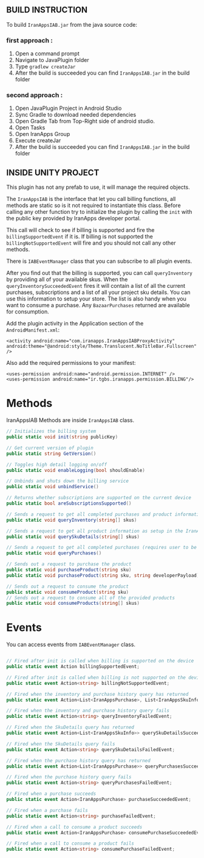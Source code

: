 ## BUILD INSTRUCTION

To build `IranAppsIAB.jar` from the java source code:

### first approach :

1. Open a command prompt
2. Navigate to JavaPlugin folder
3. Type `gradlew createJar`
4. After the build is succeeded you can find `IranAppsIAB.jar` in the build folder

### second approach :

1. Open JavaPlugin Project in Android Studio
2. Sync Gradle to download needed dependencies
3. Open Gradle Tab from Top-Right side of android studio.
4. Open Tasks
5. Open IranApps Group
6. Execute createJar
7. After the build is succeeded you can find `IranAppsIAB.jar` in the build folder

## INSIDE UNITY PROJECT

This plugin has not any prefab to use, it will manage the required objects.

The `IranAppsIAB` is the interface that let you call billing functions, all methods are static so is it not required to instantiate this class. Before calling any other function try to initialize the plugin by calling the `init` with the public key provided by IranApps developer portal.

This call will check to see if billing is supported and fire the `billingSupportedEvent` if it is. If billing is not supported the `billingNotSupportedEvent` will fire and you should not call any other methods.

There is `IABEventManager` class that you can subscribe to all plugin events.

After you find out that the billing is supported, you can call `queryInventory` by providing all of your available skus. When the `queryInventorySucceededEvent` fires it will contain a list of all the current purchases, subscriptions and a list of all your project sku details. You can use this information to setup your store. The list is also handy when you want to consume a purchase. Any `BazaarPurchases` returned are available for consumption.

Add the plugin activity in the Application section of the `AndroidManifest.xml`:

    <activity android:name="com.iranapps.IranAppsIABProxyActivity" android:theme="@android:style/Theme.Translucent.NoTitleBar.Fullscreen" />

Also add the required permissions to your manifest:

    <uses-permission android:name="android.permission.INTERNET" />
    <uses-permission android:name="ir.tgbs.iranapps.permission.BILLING"/>

# Methods

IranAppsIAB
Methods are inside `IranAppsIAB` class.

```csharp
// Initializes the billing system
public static void init(string publicKey)

// Get current version of plugin
public static string GetVersion()

// Toggles high detail logging on/off
public static void enableLogging(bool shouldEnable)

// Unbinds and shuts down the billing service
public static void unbindService()

// Returns whether subscriptions are supported on the current device
public static bool areSubscriptionsSupported()

// Sends a request to get all completed purchases and product information as setup in the IranApps dashboard about the provided skus (requires user to be logged in otherwise you will get error)
public static void queryInventory(string[] skus)

// Sends a request to get all product information as setup in the IranApps portal about the provided skus (do not required user to be loggedin)
public static void querySkuDetails(string[] skus)

// Sends a request to get all completed purchases (requires user to be logged in otherwise you will get error)
public static void queryPurchases()

// Sends out a request to purchase the product
public static void purchaseProduct(string sku)
public static void purchaseProduct(string sku, string developerPayload)

// Sends out a request to consume the product
public static void consumeProduct(string sku)
// Sends out a request to consume all of the provided products
public static void consumeProducts(string[] skus)
```

# Events

You can access events from `IABEventManager` class.

```csharp

// Fired after init is called when billing is supported on the device
public static event Action billingSupportedEvent;

// Fired after init is called when billing is not supported on the device
public static event Action<string> billingNotSupportedEvent;

// Fired when the inventory and purchase history query has returned
public static event Action<List<IranAppsPurchase>, List<IranAppsSkuInfo>> queryInventorySucceededEvent;

// Fired when the inventory and purchase history query fails
public static event Action<string> queryInventoryFailedEvent;

// Fired when the SkuDetails query has returned
public static event Action<List<IranAppsSkuInfo>> querySkuDetailsSucceededEvent;

// Fired when the SkuDetails query fails
public static event Action<string> querySkuDetailsFailedEvent;

// Fired when the purchase history query has returned
public static event Action<List<IranAppsPurchase>> queryPurchasesSucceededEvent;

// Fired when the purchase history query fails
public static event Action<string> queryPurchasesFailedEvent;

// Fired when a purchase succeeds
public static event Action<IranAppsPurchase> purchaseSucceededEvent;

// Fired when a purchase fails
public static event Action<string> purchaseFailedEvent;

// Fired when a call to consume a product succeeds
public static event Action<IranAppsPurchase> consumePurchaseSucceededEvent;

// Fired when a call to consume a product fails
public static event Action<string> consumePurchaseFailedEvent;

```
